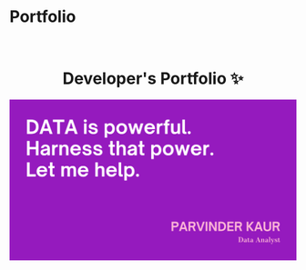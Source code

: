 # Portfolio
<!-- PROJECT LOGO -->
<br />
<p align="center">
  <h1 align="center">Developer's Portfolio ✨</h1>
  
[![Site preview](https://github.com/ParvinderKaur014/Portfolio/blob/main/PortFolio.png)](https://sites.google.com/view/parvinder-kaur)

